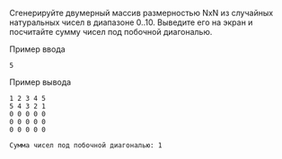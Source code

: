 Сгенерируйте двумерный массив размерностью NхN из случайных натуральных чисел в диапазоне 0..10. Выведите его на экран и посчитайте сумму чисел под побочной диагональю.

Пример ввода
```
5
```

Пример вывода
```
1 2 3 4 5
5 4 3 2 1
0 0 0 0 0
0 0 0 0 0
0 0 0 0 0

Сумма чисел под побочной диагональю: 1
```